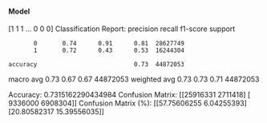 #### Model
[1 1 1 ... 0 0 0]
Classification Report:
              precision    recall  f1-score   support

           0       0.74      0.91      0.81  28627749
           1       0.72      0.43      0.53  16244304

    accuracy                           0.73  44872053
   macro avg       0.73      0.67      0.67  44872053
weighted avg       0.73      0.73      0.71  44872053

Accuracy: 0.7315162290434984
Confusion Matrix:
[[25916331  2711418]
 [ 9336000  6908304]]
Confusion Matrix (%):
[[57.75606255  6.04255393]
 [20.80582317 15.39556035]]
